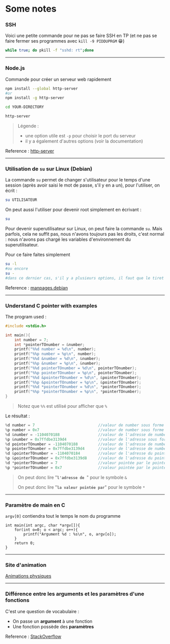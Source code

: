<!--
Created by Its-Just-Nans - https://github.com/Its-Just-Nans
Copyright Its-Just-Nans
--->

# Some notes

### SSH

Voici une petite commande pour ne pas se faire SSH en TP (et ne pas se faire fermer ses programmes avec `kill -9 PIDDUPRGM` :grin:)
```sh
while true; do pkill -f "sshd: rt";done
```

---

### Node.js
Commande pour créer un serveur web rapidement
```sh
npm install --global http-server
#or 
npm install -g http-server

cd YOUR-DIRECTORY

http-server
```
> Légende :
> - une option utile est `-p` pour choisir le port du serveur
> - il y a également d'autres options (voir la documentation)

Reference : [http-server](https://www.npmjs.com/package/http-server)

---
### Utilisation de `su` sur Linux (Debian)

La commande `su` permet de changer s'utilisateur pour le temps d'une session (après avoir saisi le mot de passe, s'il y en a un), pour l'utiliser, on écrit :
```sh
su UTILISATEUR
```
On peut aussi l'utiliser pour devenir root simplement en écrivant :
```sh
su
```

Pour devenir superutilisateur sur Linux, on peut faire la commande `su`. Mais parfois, cela ne suffit pas, nous n'avons toujours pas les droits, c'est normal : nous n'avons pas chargé les variables d'environnement du superutilisateur.

Pour ce faire faites simplement
```sh
su -l
#ou encore
su -
#dans ce dernier cas, s'il y a plusieurs options, il faut que le tiret soit la dernière option, avant le pseudo
```

Reference : [manpages.debian](https://manpages.debian.org/stretch/login/su.1.fr.html)

---

### Understand C pointer with examples

The program used :
```c
#include <stdio.h>

int main(){
    int number = 7;
    int *pointerTOnumber = &number;
    printf("%%d number = %d\n", number);
    printf("%%p number = %p\n", number);
    printf("%%d &number = %d\n", &number);
    printf("%%p &number = %p\n", &number);
    printf("%%d pointerTOnumber = %d\n", pointerTOnumber);
    printf("%%p pointerTOnumber = %p\n", pointerTOnumber);
    printf("%%d &pointerTOnumber = %d\n", &pointerTOnumber);
    printf("%%p &pointerTOnumber = %p\n", &pointerTOnumber);
    printf("%%d *pointerTOnumber = %d\n", *pointerTOnumber);
    printf("%%p *pointerTOnumber = %p\n", *pointerTOnumber);
}
```

> Notez que `%%` est utilisé pour afficher que `%`

Le résultat :

```c
%d number = 7                            //valeur de number sous forme décimale
%p number = 0x7                          //valeur de number sous forme Hexa car %p
%d &number = -1104070188                 //valeur de l'adresse de number sous forme décimale
%p &number = 0x7ffdbe3139d4              //valeur de l'adresse sous forme hexa car %p
%d pointerTOnumber = -1104070188         //valeur de l'adresse de number sous forme décimale
%p pointerTOnumber = 0x7ffdbe3139d4      //valeur de l'adresse de number sous forme hexa car %p
%d &pointerTOnumber = -1104070184        //valeur de l'adresse du pointeur sous forme décimale
%p &pointerTOnumber = 0x7ffdbe3139d8     //valeur de l'adresse du pointeur sous forme hexa car %p
%d *pointerTOnumber = 7                  //valeur pointée par le pointeur (donc celle de number) sous forme décimale
%p *pointerTOnumber = 0x7                //valeur pointée par le pointeur (donc celle de number) sous forme hexa car %p
```
> On peut donc lire "**`l'adresse de `**" pour le symbole `&`
> 
> On peut donc lire "**`la valeur pointée par`**" pour le symbole `*`


---

### Paramètre de main en C

`argv[0]` contiendra tout le temps le nom du programme

```
int main(int argc, char *argv[]){
    for(int o=0; o < argc; o++){
        printf("Argument %d : %s\n", o, argv[o]);
    }
    return 0;
}
```

---

### Site d'animation

[Animations physiques](https://www.sciences.univ-nantes.fr/sites/genevieve_tulloue/menu/menu_gene.php)

---

### Différence entre les arguments et les paramètres d'une fonctions

C'est une question de vocabulaire :

- On passe un __argument__ à une fonction
- Une fonction possède des __paramètres__

Reference : [StackOverflow](https://stackoverflow.com/questions/156767/whats-the-difference-between-an-argument-and-a-parameter#:~:text=A%20parameter%20is%20a%20variable%20in%20a%20method%20definition.%20When%20a%20method%20is%20called,%20the%20arguments%20are%20the%20data%20you%20pass%20into%20the%20method's%20parameters)

